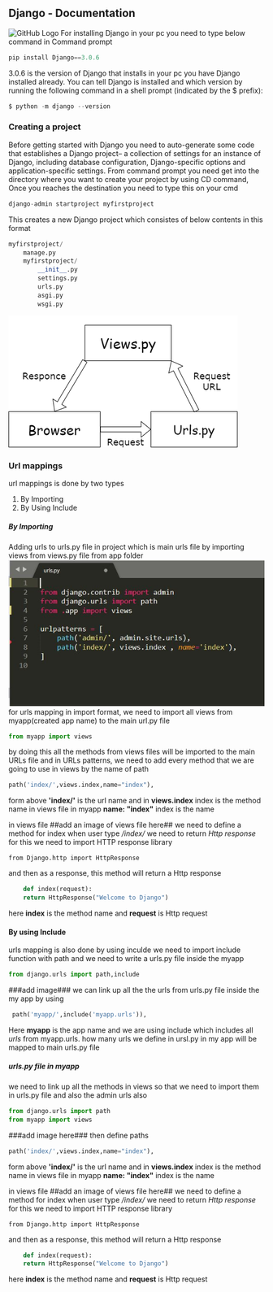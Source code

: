 ## Django - Documentation
![GitHub Logo](https://dl1.cbsistatic.com/i/2019/10/25/3d1ad463-d007-4220-bba7-f22588292444/c1d0cff614ceb63ac7bbf23f9323d189/imgingest-7008501752514407747.png)
 For installing Django in your pc you need to type below command in Command prompt
 ```python 
 pip install Django==3.0.6
 ```
 3.0.6 is the version of Django that installs in your pc
 you have  Django installed already. You can tell Django is installed and which version by running the following command in a shell prompt (indicated by the $ prefix):
```python
$ python -m django --version
```
### Creating a project
  Before getting started with Django you need to auto-generate some code that establishes a Django project– a collection of settings for an instance of Django, including database configuration, Django-specific options and application-specific settings. 
 From command prompt you need get into the directory where you want to create your project by using CD command, Once you reaches the destination you need to type this on your cmd 
 ```python 
 django-admin startproject myfirstproject
 ```
 This creates a new Django project which consistes of below contents in this format
```python
myfirstproject/
    manage.py
    myfirstproject/
        __init__.py
        settings.py
        urls.py
        asgi.py
        wsgi.py
```
<img src="django flow.png" alt="flow structure"/>




























### Url mappings
url mappings is done by two types
1. By Importing
2. By Using Include 
##### By Importing
Adding urls to urls.py file in project which is main urls file
by importing views from views.py file from app folder
<img src="urls.py 1st version.JPG" alt="By importing"/>
for urls mapping in import format, we need to import all views from myapp(created app name) to the main url.py file
```python 
from myapp import views 
```
by doing this all the methods from views files will be imported to the main URLs file
and in URLs patterns, we need to add every method that we are going to use in views
by the name of path
``` python 
path('index/',views.index,name="index"),
```
form above  **'index/'**   is the url name and  in **views.index** index is the method name in views file in myapp **name: "index"** index is the name  

in views file
##add an image of views file here##
we need to define a method for index when user type */index/* we need to return *Http response* for this we need to import HTTP response library
```pyhon
from Django.http import HttpResponse
```
and then as a response, this method will  return a Http response

``` python
	def index(request):
	return HttpResponse("Welcome to Django")
```
here  **index**  is the method name and **request** is Http request

#### By using Include
urls mapping is also done by using inculde we need to import include function with path
and we need to write a urls.py file inside the myapp 
```python
from django.urls import path,include
```
###add image###
we can link up all the the urls from urls.py file inside the my app by using
```python
 path('myapp/',include('myapp.urls')),
 ```
Here **myapp** is the app name and we are using include which includes all *urls* from myapp.urls.
how many urls we define in ursl.py in my app will be mapped to main urls.py file 

##### urls.py file in myapp
we need to link up all the methods in views so that we need to import them in urls.py file and also the admin urls also
``` python
from django.urls import path
from myapp import views
```
###add image here###
then define paths 
``` python 
path('index/',views.index,name="index"),
```
form above  **'index/'**   is the url name and  in **views.index** index is the method name in views file in myapp **name: "index"** index is the name  

in views file
##add an image of views file here##
we need to define a method for index when user type */index/* we need to return *Http response* for this we need to import HTTP response library
```pyhon
from Django.http import HttpResponse
```
and then as a response, this method will  return a Http response

``` python
	def index(request):
	return HttpResponse("Welcome to Django")
```
here  **index**  is the method name and **request** is Http request
